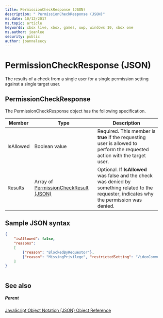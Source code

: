 ```yaml
---
title: PermissionCheckResponse (JSON)
description: " PermissionCheckResponse (JSON)"
ms.date: 10/12/2017
ms.topic: article
keywords: xbox live, xbox, games, uwp, windows 10, xbox one
ms.author: joanlee
security: public
author: joannaleecy
---
```


# PermissionCheckResponse (JSON)
The results of a check from a single user for a single permission setting against a single target user. 
<a id="ID4EN"></a>

 
## PermissionCheckResponse
 
The PermissionCheckResponse object has the following specification.
 
| Member| Type| Description| 
| --- | --- | --- | 
| IsAllowed| Boolean value| Required. This member is <b>true</b> if the requesting user is allowed to perform the requested action with the target user.| 
| Results| Array of [PermissionCheckResult (JSON)](json-permissioncheckresult.md)| Optional. If <b>IsAllowed</b> was false and the check was denied by something related to the requester, indicates why the permission was denied.| 
  
<a id="ID4E3B"></a>

 
## Sample JSON syntax
 

```json
{
    "isAllowed": false,
    "reasons":
    [
        {"reason": "BlockedByRequestor"},
        {"reason": "MissingPrivilege", "restrictedSetting": "VideoCommunications"}
    ]
}
    
```

  
<a id="ID4EFC"></a>

 
## See also
 
<a id="ID4EHC"></a>

 
##### Parent 

[JavaScript Object Notation (JSON) Object Reference](atoc-xboxlivews-reference-json.md)

   